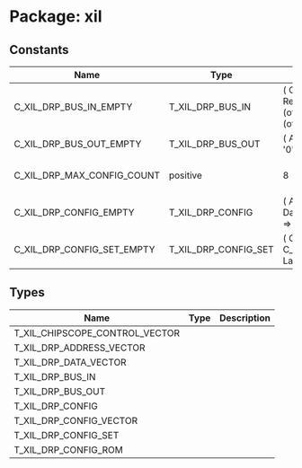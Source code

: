 # Package: xil

## Constants

| Name                       | Type                 | Value                                                                                                                  | Description          |
| -------------------------- | -------------------- | ---------------------------------------------------------------------------------------------------------------------- | -------------------- |
| C_XIL_DRP_BUS_IN_EMPTY     | T_XIL_DRP_BUS_IN     |  ( 		Clock			=> '0', 		Enable		=> '0', 		ReadWrite => '0', 		Address		=> (others => '0'), 		Data			=> (others => '0')) |                      |
| C_XIL_DRP_BUS_OUT_EMPTY    | T_XIL_DRP_BUS_OUT    |  ( 		Ack				=> '0', 		Data			=> (others => '0'))                                                                       |                      |
| C_XIL_DRP_MAX_CONFIG_COUNT | positive             |  8                                                                                                                     | define array indices |
| C_XIL_DRP_CONFIG_EMPTY     | T_XIL_DRP_CONFIG     |  ( 		Address =>	(others => '0'), 		Data =>			(others => '0'), 		Mask =>			(others => '0') 	)                           |                      |
| C_XIL_DRP_CONFIG_SET_EMPTY | T_XIL_DRP_CONFIG_SET |  ( 		Configs		=> (others => C_XIL_DRP_CONFIG_EMPTY), 		LastIndex	=> 0 	)                                               |                      |
## Types

| Name                           | Type | Description |
| ------------------------------ | ---- | ----------- |
| T_XIL_CHIPSCOPE_CONTROL_VECTOR |      |             |
| T_XIL_DRP_ADDRESS_VECTOR       |      |             |
| T_XIL_DRP_DATA_VECTOR          |      |             |
| T_XIL_DRP_BUS_IN               |      |             |
| T_XIL_DRP_BUS_OUT              |      |             |
| T_XIL_DRP_CONFIG               |      |             |
| T_XIL_DRP_CONFIG_VECTOR        |      |             |
| T_XIL_DRP_CONFIG_SET           |      |             |
| T_XIL_DRP_CONFIG_ROM           |      |             |
